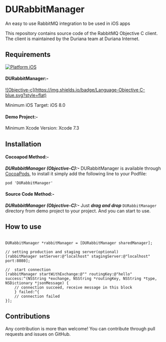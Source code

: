 # DURabbitManager
An easy to use RabbitMQ integration to be used in iOS apps

This repository contains source code of the RabbitMQ Objective C client. The client is maintained by the Duriana team at Duriana Internet.

## Requirements
[![Platform iOS](https://img.shields.io/badge/Platform-iOS-blue.svg?style=fla)]()

#### DURabbitManager:-
[![Objective-c](https://img.shields.io/badge/Language-Objective C-blue.svg?style=flat)](https://developer.apple.com/library/mac/documentation/Cocoa/Conceptual/ProgrammingWithObjectiveC/Introduction/Introduction.html)

Minimum iOS Target: iOS 8.0

#### Demo Project:-

Minimum Xcode Version: Xcode 7.3

Installation
---

#### Cocoapod Method:-

***DURabbitManager (Objective-C):-*** DURabbitManager is available through [CocoaPods](http://cocoapods.org), to install
it simply add the following line to your Podfile:

`pod 'DURabbitManager'`

#### Source Code Method:-

***DURabbitManager (Objective-C):-*** Just ***drag and drop*** `DURabbitManager` directory from demo project to your project. And you can start to use.

How to use
---

```objc

DURabbitManager *rabbitManager = [DURabbitManager sharedManager];

// setting production and staging server(optional)
[rabbitManager setServer:@"localhost" stagingServer:@"localhost" port:8080];

//  start connection
[rabbitManager startWithExchange:@"" routingKey:@"hello" success:^(NSString *exchange, NSString *routingKey, NSString *type, NSDictionary *jsonMessage) {
    // connection succeed, receive message in this block
    } failed:^{
    // connection failed  
}];

```
Contributions
---
Any contribution is more than welcome! You can contribute through pull requests and issues on GitHub.